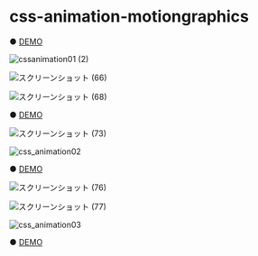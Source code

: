 # css-animation-motiongraphics

● <a href="https://hisamikurita.github.io/css-animation-motiongraphics/css-animation-01/">DEMO</a>

![cssanimation01 (2)](https://user-images.githubusercontent.com/47776346/61225199-0ccaf180-a75b-11e9-9c8b-4822c24c6050.png)

![スクリーンショット (66)](https://user-images.githubusercontent.com/47776346/68079793-b204f500-fe32-11e9-8d9c-b33852749681.png)

![スクリーンショット (68)](https://user-images.githubusercontent.com/47776346/68079807-e5e01a80-fe32-11e9-824c-ae4ddafc6831.png)

● <a href="https://hisamikurita.github.io/css-animation-motiongraphics/css-animation-02/">DEMO</a>

![スクリーンショット (73)](https://user-images.githubusercontent.com/47776346/68079898-939ff900-fe34-11e9-9841-c20b20a1ef1f.png)

![css_animation02](https://user-images.githubusercontent.com/47776346/61226697-dc388700-a75d-11e9-873d-248a828c461a.png)

● <a href="https://hisamikurita.github.io/css-animation-motiongraphics/css-animation-03/">DEMO</a>

![スクリーンショット (76)](https://user-images.githubusercontent.com/47776346/68079924-2771c500-fe35-11e9-9f71-67beb142636a.png)

![スクリーンショット (77)](https://user-images.githubusercontent.com/47776346/68079925-2a6cb580-fe35-11e9-9f3c-ba8b48c0b970.png)

![css_animation03](https://user-images.githubusercontent.com/47776346/61227011-726cad00-a75e-11e9-8f14-47f060c75c7b.png)

● <a href="https://hisamikurita.github.io/css-animation-motiongraphics/css-animation-04/dist/">DEMO</a>


